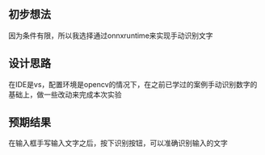 ## 初步想法
因为条件有限，所以我选择通过onnxruntime来实现手动识别文字
## 设计思路
在IDE是vs，配置环境是opencv的情况下，在之前已学过的案例手动识别数字的基础上，做一些改动来完成本次实验
## 预期结果
在输入框手写输入文字之后，按下识别按钮，可以准确识别输入的文字
